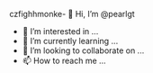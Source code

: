 czfighhmonke- 👋 Hi, I’m @pearlgt
- 👀 I’m interested in ...
- 🌱 I’m currently learning ...
- 💞️ I’m looking to collaborate on ...
- 📫 How to reach me ...

<!---
pearlgt/pearlgt is a ✨ special ✨ repository because its `README.md` (this file) appears on your GitHub profile.
You can click the Preview link to take a look at your changes.
--->
